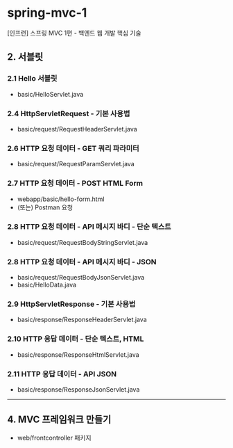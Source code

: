 # spring-mvc-1
[인프런] 스프링 MVC 1편 - 백엔드 웹 개발 핵심 기술

## 2. 서블릿
### 2.1 Hello 서블릿
- basic/HelloServlet.java
### 2.4 HttpServletRequest - 기본 사용법
- basic/request/RequestHeaderServlet.java
### 2.6 HTTP 요청 데이터 - GET 쿼리 파라미터
- basic/request/RequestParamServlet.java
### 2.7 HTTP 요청 데이터 - POST HTML Form
- webapp/basic/hello-form.html
- (또는) Postman 요청
### 2.8 HTTP 요청 데이터 - API 메시지 바디 - 단순 텍스트
- basic/request/RequestBodyStringServlet.java
### 2.8 HTTP 요청 데이터 - API 메시지 바디 - JSON
- basic/request/RequestBodyJsonServlet.java
- basic/HelloData.java
### 2.9 HttpServletResponse - 기본 사용법
- basic/response/ResponseHeaderServlet.java
### 2.10 HTTP 응답 데이터 - 단순 텍스트, HTML
- basic/response/ResponseHtmlServlet.java
### 2.11 HTTP 응답 데이터 - API JSON
- basic/response/ResponseJsonServlet.java

---
## 4. MVC 프레임워크 만들기
- web/frontcontroller 패키지





